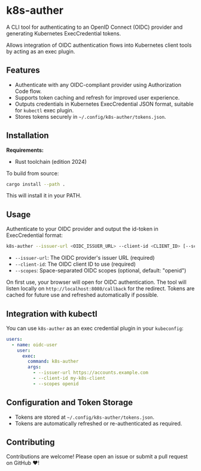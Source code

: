 # k8s-auther

A CLI tool for authenticating to an OpenID Connect (OIDC) provider and generating Kubernetes ExecCredential tokens.

Allows integration of OIDC authentication flows into Kubernetes client tools by acting as an exec plugin.

## Features

- Authenticate with any OIDC-compliant provider using Authorization Code flow.
- Supports token caching and refresh for improved user experience.
- Outputs credentials in Kubernetes ExecCredential JSON format, suitable for `kubectl` exec plugin.
- Stores tokens securely in `~/.config/k8s-auther/tokens.json`.

## Installation

**Requirements:**

- Rust toolchain (edition 2024)

To build from source:

```sh
cargo install --path .
```

This will install it in your PATH.

## Usage

Authenticate to your OIDC provider and output the id-token in ExecCredential format:

```sh
k8s-auther --issuer-url <OIDC_ISSUER_URL> --client-id <CLIENT_ID> [--scopes <SCOPES>]
```

- `--issuer-url`: The OIDC provider's issuer URL (required)
- `--client-id`: The OIDC client ID to use (required)
- `--scopes`: Space-separated OIDC scopes (optional, default: "openid")

On first use, your browser will open for OIDC authentication. The tool will listen locally on `http://localhost:8080/callback` for the redirect. Tokens are cached for future use and refreshed automatically if possible.

## Integration with kubectl

You can use `k8s-auther` as an exec credential plugin in your `kubeconfig`:

```yaml
users:
  - name: oidc-user
    user:
      exec:
        command: k8s-auther
        args:
          - --issuer-url https://accounts.example.com
          - --client-id my-k8s-client
          - --scopes openid
```

## Configuration and Token Storage

- Tokens are stored at `~/.config/k8s-auther/tokens.json`.
- Tokens are automatically refreshed or re-authenticated as required.

## Contributing

Contributions are welcome!
Please open an issue or submit a pull request on GitHub ❤️!

